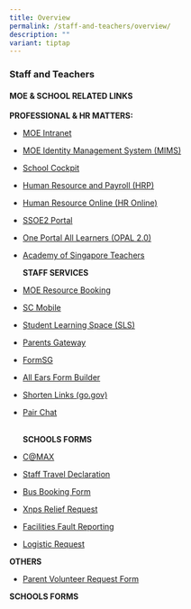 ```yaml
---
title: Overview
permalink: /staff-and-teachers/overview/
description: ""
variant: tiptap
---
```

<h3>Staff and Teachers</h3>
<h4>MOE &amp; SCHOOL RELATED LINKS</h4>
<p></p>
<p><strong>PROFESSIONAL &amp; HR MATTERS:</strong>
</p>
<ul data-tight="true" class="tight">
<li>
<p><a href="https://intranet.moe.gov.sg" rel="noopener nofollow" target="_blank">MOE Intranet</a>
</p>
</li>
<li>
<p><a href="https://portal.mims.moe.gov.sg" rel="noopener nofollow" target="_blank">MOE Identity Management System (MIMS)</a>
</p>
</li>
<li>
<p><a href="https://schoolcockpit.moe.gov.sg/" rel="noopener nofollow" target="_blank">School Cockpit</a>
</p>
</li>
<li>
<p><a href="https://www.hrp.gov.sg/hrp/#/" rel="noopener nofollow" target="_blank">Human Resource and Payroll (HRP)</a>
</p>
</li>
<li>
<p><a href="https://intranet.moe.gov.sg/hronline/pages/home.aspx" rel="noopener nofollow" target="_blank">Human Resource Online (HR Online)</a>
</p>
</li>
<li>
<p><a href="https://ssoe2.moe.edu.sg" rel="noopener nofollow" target="_blank">SSOE2 Portal</a>
</p>
</li>
<li>
<p><a href="https://idm.opal2.moe.edu.sg/" rel="noopener nofollow" target="_blank">One Portal All Learners (OPAL 2.0)</a>
</p>
</li>
<li>
<p><a href="https://academyofsingaporeteachers.moe.edu.sg/" rel="noopener nofollow" target="_blank">Academy of Singapore Teachers</a>
</p>
<p></p>
<p><strong>STAFF SERVICES</strong>
</p>
</li>
<li>
<p><a href="https://rbs.avero-tech.com/" rel="noopener nofollow" target="_blank">MOE Resource Booking</a>
</p>
</li>
<li>
<p><a href="https://scmobile.moe.edu.sg/login" rel="noopener nofollow" target="_blank">SC Mobile</a>&nbsp;</p>
</li>
<li>
<p><a href="https://vle.learning.moe.edu.sg/login" rel="noopener nofollow" target="_blank">Student Learning Space (SLS)</a>
</p>
</li>
<li>
<p><a href="https://pg.moe.edu.sg/" rel="noopener nofollow" target="_blank">Parents Gateway</a>
</p>
</li>
<li>
<p><a href="https://form.gov.sg/" rel="noopener nofollow" target="_blank">FormSG</a>
</p>
</li>
<li>
<p><a href="https://forms.moe.edu.sg/" rel="noopener nofollow" target="_blank">All Ears Form Builder</a>
</p>
</li>
<li>
<p><a href="https://go.gov.sg/#/" rel="noopener nofollow" target="_blank">Shorten Links (go.gov)</a>
</p>
</li>
<li>
<p><a href="https://pair.gov.sg/login" rel="noopener nofollow" target="_blank">Pair Chat</a>
</p>
<p><a href="https://scmobile.moe.edu.sg/login" rel="noopener noreferrer nofollow" target="_blank"><br></a><strong>SCHOOLS FORMS</strong>
</p>
</li>
</ul>
<ul data-tight="true" class="tight">
<li>
<p><a href="https://sites.google.com/moe.edu.sg/communication-channel-teachers/home?authuser=1" rel="noopener nofollow" target="_blank">C@MAX</a>
</p>
</li>
<li>
<p><a href="https://form.gov.sg/6642d3a1048abac439daaf13" rel="noopener nofollow" target="_blank">Staff Travel Declaration</a>
</p>
</li>
<li>
<p><a href="https://docs.google.com/forms/d/1qYdbi7NHF5L_oGCV2K5MqR5j0ttNFn9a0O-CJLoCg1E/viewform" rel="noopener noreferrer nofollow" target="_blank">Bus Booking Form</a>
</p>
</li>
<li>
<p><a href="http://for.edu.sg/xnpsreliefrequest" rel="noopener noreferrer nofollow" target="_blank">Xnps Relief Request</a>
</p>
</li>
<li>
<p><a href="https://form.gov.sg/6716e3a8552a6bd134e34aad" rel="noopener noreferrer nofollow" target="_blank">Facilities Fault Reporting</a>
</p>
</li>
<li>
<p><a href="https://form.gov.sg/677b38ce53af8180d88c916e" rel="noopener noreferrer nofollow" target="_blank">Logistic Request</a>
</p>
</li>
</ul>
<p></p>
<p><strong>OTHERS</strong>
</p>
<ul data-tight="true" class="tight">
<li>
<p><a href="https://goo.gl/forms/0FMptHySCjBxd0kI3" rel="noopener noreferrer nofollow" target="_blank">Parent Volunteer Request Form</a>
</p>
</li>
</ul>
<p><strong>SCHOOLS FORMS</strong>
</p>
<p></p>